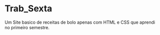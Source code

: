 ﻿# Trab_Sexta

Um Site basico de receitas de bolo apenas com HTML e CSS que aprendi no primeiro semestre.
